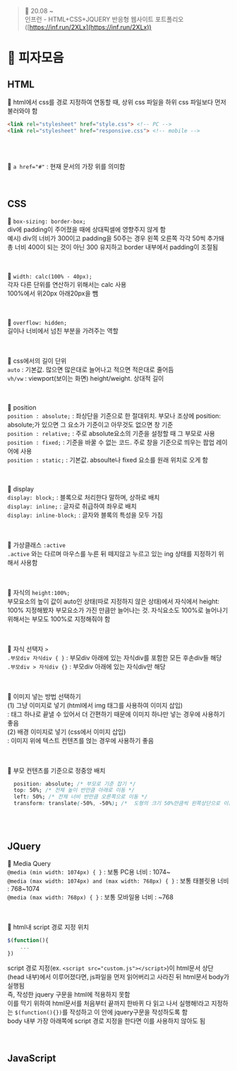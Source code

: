 ﻿> 👑  20.08 ~ <br>
> 인프런 - HTML+CSS+JQUERY 반응형 웹사이트 포트폴리오 ([https://inf.run/2XLx](https://inf.run/2XLx))

# 🍕 피자모음
 
## HTML

🍕 html에서 css를 경로 지정하여 연동할 때, 상위 css 파일을 하위 css 파일보다 먼저 불러와야 함<br>
```html
<link rel="stylesheet" href="style.css"> <!-- PC -->
<link rel="stylesheet" href="responsive.css"> <!-- mobile -->
  ```
<br><br>

🍕 `a href="#"` : 현재 문서의 가장 위를 의미함<br>
<br><br>


## CSS

🍕 `box-sizing: border-box;` <br>
div에 padding이 주어졌을 때에 상대픽셀에 영향주지 않게 함<br>
예시) div의 너비가 300이고 padding을 50주는 경우 왼쪽 오른쪽 각각 50씩 추가돼 총 너비 400이 되는 것이 아닌 300 유지하고 border 내부에서 padding이 조절됨<br>
<br><br>

🍕 `width: calc(100% - 40px);` <br>
각자 다른 단위를 연산하기 위해서는 calc 사용<br>
100%에서 위20px 아래20px을 뺌<br>
<br><br>

🍕 `overflow: hidden;`<br>
길이나 너비에서 넘친 부분을 가려주는 역할<br>
<br><br>

🍕 css에서의 길이 단위<br>
`auto` : 기본값. 많으면 많은대로 늘어나고 적으면 적은대로 줄어듬<br>
`vh/vw` : viewport(보이는 화면) height/weight. 상대적 길이<br>
<br><br>

🍕 position<br>
`position : absolute;` : 좌상단을 기준으로 한 절대위치. 부모나 조상에 position: absolute;가 있으면 그 요소가 기준이고 아무것도 없으면 창 기준<br>
`position : relative;` : 주로 absolute요소의 기준을 설정할 때 그 부모로 사용<br>
`position : fixed;` : 기준을 바꿀 수 없는 코드. 주로 창을 기준으로 띄우는 팝업 레이어에 사용<br>
`position : static;` : 기본값. absoulte나 fixed 요소를 원래 위치로 오게 함<br>
<br><br>

🍕 display<br>
`display: block;` : 블록으로 처리한다 말하며, 상하로 배치<br>
`display: inline;` : 글자로 취급하여 좌우로 배치<br>
`display: inline-block;` : 글자와 블록의 특성을 모두 가짐<br>
<br><br>

🍕 가상클래스 `:active`<br>
`.active` 와는 다르며 마우스를 누른 뒤 떼지않고 누르고 있는 ing 상태를 지정하기 위해서 사용함<br>
<br><br>

🍕 자식의 `height:100%;`<br>
부모요소의 높이 값이 auto인 상태(따로 지정하지 않은 상태)에서 자식에서 height: 100% 지정해봤자 부모요소가 가진 만큼만 늘어나는 것. 자식요소도 100%로 늘어나기 위해서는 부모도 100%로 지정해줘야 함<br>
<br><br>

🍕 자식 선택자 `>`<br>
`.부모div 자식div { }` : 부모div 아래에 있는 자식div를 포함한 모든 후손div들 해당<br>
`.부모div > 자식div {}` : 부모div 아래에 있는 자식div만 해당<br>
<br><br>

🍕 이미지 넣는 방법 선택하기<br>
(1) 그냥 이미지로 넣기 (html에서 img 태그를 사용하여 이미지 삽입)<br>
 : 태그 하나로 끝낼 수 있어서 더 간편하기 때문에 이미지 하나만 넣는 경우에 사용하기 좋음<br>
(2) 배경 이미지로 넣기 (css에서 이미지 삽입)<br>
 : 이미지 위에 텍스트 컨텐츠를 얹는 경우에 사용하기 좋음<br>
<br><br>

🍕 부모 컨텐츠를 기준으로 정중앙 배치<br>
```css
  position: absolute; /* 부모로 기준 잡기 */
  top: 50%; /* 전체 높이 반만큼 아래로 이동 */
  left: 50%; /* 전체 너비 반만큼 오른쪽으로 이동 */
  transform: translate(-50%, -50%); /*  도형의 크기 50%만큼씩 왼쪽상단으로 이동*/
```
<br><br>


## JQuery

🍕 Media Query<br>
`@media (min width: 1074px) { }` : 보통 PC용 너비 : 1074~<br> 
`@media (max width: 1074px) and (max width: 768px) { }` : 보통 태블릿용 너비 : 768~1074<br> 
`@media (max width: 768px) { }` : 보통 모바일용 너비 : ~768<br>
<br><br>

🍕 html내 script 경로 지정 위치
```js
$(function(){
	...
})
```
script 경로 지정(ex. `<script src="custom.js"></script>`)이 html문서 상단(head 내부)에서 이루어졌다면, js파일을 먼저 읽어버리고 사라진 뒤 html문서 body가 실행됨<br>
즉, 작성한 jquery 구문을 html에 적용하지 못함<br>
이를 막기 위하여 html문서를 처음부터 끝까지 한바퀴 다 읽고 나서 실행해!라고 지정하는 `$(function(){})`를 작성하고 이 안에 jquery구문을 작성하도록 함<br>
body 내부 가장 아래쪽에 script 경로 지정을 한다면 이를 사용하지 않아도 됨<br>
<br><br>

## JavaScript
